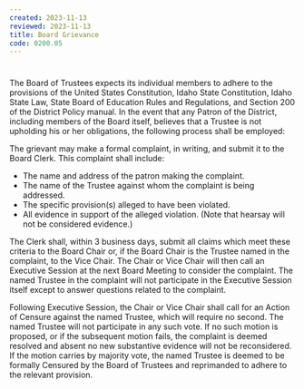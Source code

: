 ```yaml
---
created: 2023-11-13
reviewed: 2023-11-13
title: Board Grievance
code: 0200.05
---
```


#  

The Board of Trustees expects its individual members to adhere to the provisions of the United States Constitution, Idaho State Constitution, Idaho State Law, State Board of Education Rules and Regulations, and Section 200 of the District Policy manual. In the event that any Patron of the District, including members of the Board itself, believes that a Trustee is not upholding his or her obligations, the following process shall be employed:

The grievant may make a formal complaint, in writing, and submit it to the Board Clerk. This complaint shall include:

- The name and address of the patron making the complaint.
- The name of the Trustee against whom the complaint is being addressed.
- The specific provision(s) alleged to have been violated.
- All evidence in support of the alleged violation. (Note that hearsay will not be considered evidence.)

The Clerk shall, within 3 business days, submit all claims which meet these criteria to the Board Chair or, if the Board Chair is the Trustee named in the complaint, to the Vice Chair. The Chair or Vice Chair will then call an Executive Session at the next Board Meeting to consider the complaint. The named Trustee in the complaint will not participate in the Executive Session itself except to answer questions related to the complaint.

Following Executive Session, the Chair or Vice Chair shall call for an Action of Censure against the named Trustee, which will require no second. The named Trustee will not participate in any such vote. If no such motion is proposed, or if the subsequent motion fails, the complaint is deemed resolved and absent no new substantive evidence will not be reconsidered. If the motion carries by majority vote, the named Trustee is deemed to be formally Censured by the Board of Trustees and reprimanded to adhere to the relevant provision.

